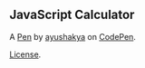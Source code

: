 JavaScript Calculator
---------------------


A [Pen](https://codepen.io/ayushakya/pen/oNENrwo) by [ayushakya](https://codepen.io/ayushakya) on [CodePen](https://codepen.io).

[License](https://codepen.io/license/pen/oNENrwo).